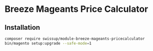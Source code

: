 # Breeze Mageants Price Calculator

## Installation

```bash
composer require swissup/module-breeze-mageants-pricecalculator
bin/magento setup:upgrade --safe-mode=1
```
